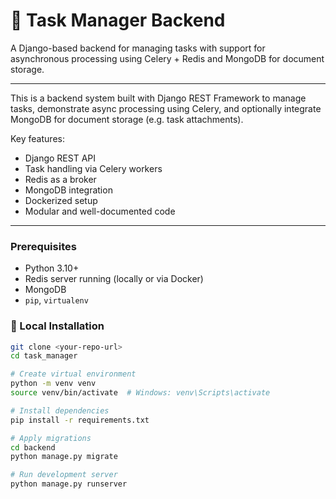 # 🧠 Task Manager Backend

A Django-based backend for managing tasks with support for asynchronous processing using Celery + Redis and MongoDB for document storage.

---


This is a backend system built with Django REST Framework to manage tasks, demonstrate async processing using Celery, and optionally integrate MongoDB for document storage (e.g. task attachments).

Key features:
- Django REST API
- Task handling via Celery workers
- Redis as a broker
- MongoDB integration
- Dockerized setup
- Modular and well-documented code

---



### Prerequisites

- Python 3.10+
- Redis server running (locally or via Docker)
- MongoDB
- `pip`, `virtualenv`

### 🔧 Local Installation

```bash
git clone <your-repo-url>
cd task_manager

# Create virtual environment
python -m venv venv
source venv/bin/activate  # Windows: venv\Scripts\activate

# Install dependencies
pip install -r requirements.txt

# Apply migrations
cd backend
python manage.py migrate

# Run development server
python manage.py runserver
